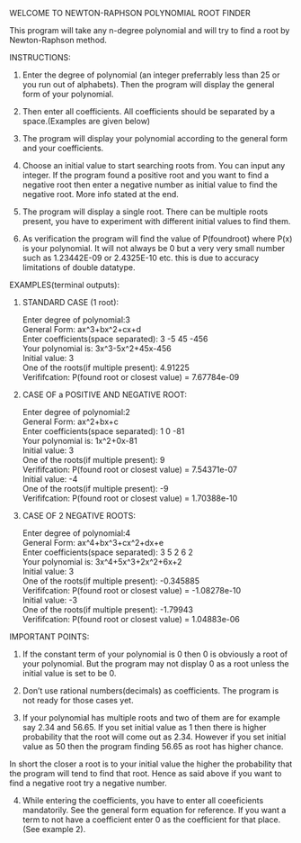 ﻿WELCOME TO NEWTON-RAPHSON POLYNOMIAL ROOT FINDER

This program will take any n-degree polynomial and will try to find a root by Newton-Raphson method.


INSTRUCTIONS:

1. Enter the degree of polynomial (an integer preferrably less than 25 or you run out of alphabets). Then the program will display the general form of your polynomial.

2. Then enter all coefficients. All coefficients should be separated by a space.(Examples are given below)

3. The program will display your polynomial according to the general form and your coefficients.

4. Choose an initial value to start searching roots from. You can input any integer. If the program found a positive root and you want to find a negative root then enter a negative number as initial value to find the negative 
root. More info stated at the end.

5. The program will display a single root. There can be multiple roots present, you have to experiment with different initial values to find them.

6. As verification the program will find the value of P(foundroot) where P(x) is your polynomial. It will not always be 0 but a very very small number such as 1.23442E-09 or 2.4325E-10 etc. this is due to accuracy limitations of double datatype.

        
       
EXAMPLES(terminal outputs):

1) STANDARD CASE (1 root):

	Enter degree of polynomial:3  
	General Form: ax^3+bx^2+cx+d  
	Enter coefficients(space separated): 3 -5 45 -456  
	Your polynomial is: 3x^3-5x^2+45x-456  
	Initial value: 3  
	One of the roots(if multiple present): 4.91225  
	Verififcation: P(found root or closest value) = 7.67784e-09  

2) CASE OF a POSITIVE AND NEGATIVE ROOT:

	Enter degree of polynomial:2  
	General Form: ax^2+bx+c  
	Enter coefficients(space separated): 1 0 -81  
	Your polynomial is: 1x^2+0x-81  
	Initial value: 3  
	One of the roots(if multiple present): 9  
	Verififcation: P(found root or closest value) = 7.54371e-07  
	Initial value: -4  
	One of the roots(if multiple present): -9  
	Verififcation: P(found root or closest value) = 1.70388e-10  

3) CASE OF 2 NEGATIVE ROOTS:

	Enter degree of polynomial:4  
	General Form: ax^4+bx^3+cx^2+dx+e  
	Enter coefficients(space separated): 3 5 2 6 2  
	Your polynomial is: 3x^4+5x^3+2x^2+6x+2  
	Initial value: 3  
	One of the roots(if multiple present): -0.345885  
	Verififcation: P(found root or closest value) = -1.08278e-10  
	Initial value: -3  
	One of the roots(if multiple present): -1.79943  
	Verififcation: P(found root or closest value) = 1.04883e-06  


IMPORTANT POINTS:

1. If the constant term of your polynomial is 0 then 0 is obviously a root of your polynomial. But the program may not display 0 as a root unless the initial value is set to be 0.

2. Don’t use rational numbers(decimals) as coefficients. The program is not ready for those cases yet.

3. If your polynomial has multiple roots and two of them are for example say 2.34 and 56.65. If you set initial value as 1 then there is higher probability that the root will come out as 2.34. However if you set initial value as 50 then the program finding 56.65 as root has higher chance.

In short the closer a root is to your initial value the higher the probability that the program will tend to find that root. Hence as said above if you want to find a negative root try a negative number.

4. While entering the coefficients, you have to enter all coeeficients mandatorily. See the general form equation for reference. If you want a term to not have a coefficient enter 0 as the coefficient for that place.(See example 2).

	
	 	







 
